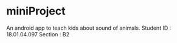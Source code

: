 # miniProject
An android app to teach kids about sound of animals.
Student ID : 18.01.04.097
Section : B2
